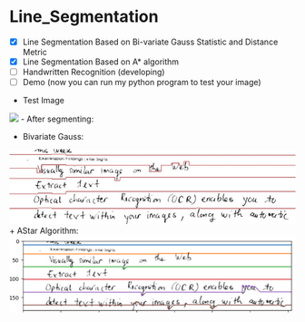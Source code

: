 # Line_Segmentation

- [x] Line Segmentation Based on Bi-variate Gauss Statistic and Distance Metric
- [x] Line Segmentation Based on A* algorithm
- [ ] Handwritten Recognition (developing)
- [ ] Demo (now you can run my python program to test your image)
- Test Image
<img src="test/7.jpg">
- After segmenting:

  + Bivariate Gauss:
<img src="Bivariate_Gauss_Line_Segmentation/result/bivariate_output.jpg">
  + AStar Algorithm:
<img src="A_Star_Line_Segmentation/astar_output.png">



  